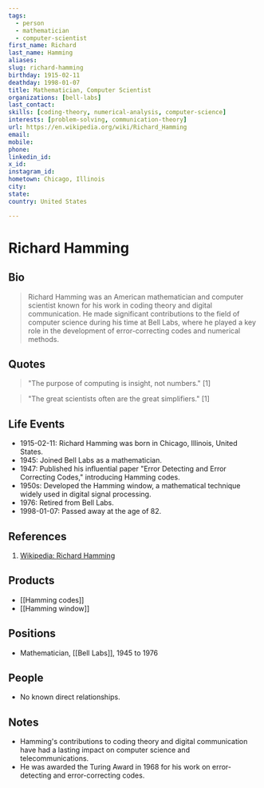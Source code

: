 ```yaml
---
tags:
  - person
  - mathematician
  - computer-scientist
first_name: Richard
last_name: Hamming
aliases: 
slug: richard-hamming
birthday: 1915-02-11
deathday: 1998-01-07
title: Mathematician, Computer Scientist
organizations: [bell-labs]
last_contact: 
skills: [coding-theory, numerical-analysis, computer-science]
interests: [problem-solving, communication-theory]
url: https://en.wikipedia.org/wiki/Richard_Hamming
email: 
mobile: 
phone: 
linkedin_id: 
x_id: 
instagram_id: 
hometown: Chicago, Illinois
city: 
state: 
country: United States

---
```


# Richard Hamming

## Bio

> Richard Hamming was an American mathematician and computer scientist known for his work in coding theory and digital communication. He made significant contributions to the field of computer science during his time at Bell Labs, where he played a key role in the development of error-correcting codes and numerical methods.

## Quotes

> "The purpose of computing is insight, not numbers." [1]

> "The great scientists often are the great simplifiers." [1]

## Life Events

- 1915-02-11: Richard Hamming was born in Chicago, Illinois, United States.
- 1945: Joined Bell Labs as a mathematician.
- 1947: Published his influential paper "Error Detecting and Error Correcting Codes," introducing Hamming codes.
- 1950s: Developed the Hamming window, a mathematical technique widely used in digital signal processing.
- 1976: Retired from Bell Labs.
- 1998-01-07: Passed away at the age of 82.

## References

1. [Wikipedia: Richard Hamming](https://en.wikipedia.org/wiki/Richard_Hamming)

## Products

- [[Hamming codes]]
- [[Hamming window]]

## Positions

- Mathematician, [[Bell Labs]], 1945 to 1976

## People

- No known direct relationships.

## Notes

- Hamming's contributions to coding theory and digital communication have had a lasting impact on computer science and telecommunications.
- He was awarded the Turing Award in 1968 for his work on error-detecting and error-correcting codes.
